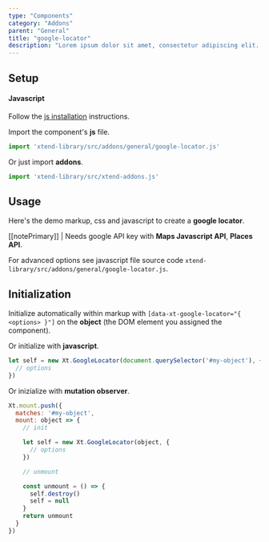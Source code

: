 ```yaml
---
type: "Components"
category: "Addons"
parent: "General"
title: "google-locator"
description: "Lorem ipsum dolor sit amet, consectetur adipiscing elit. Nunc tempus laoreet leo sit amet iaculis."
---
```


## Setup

#### Javascript

Follow the [js installation](/introduction/getting-started/setup#js-installation) instructions.

Import the component's **js** file.

```jsx
import 'xtend-library/src/addons/general/google-locator.js'
```

Or just import **addons**.

```jsx
import 'xtend-library/src/xtend-addons.js'
```

## Usage

Here's the demo markup, css and javascript to create a **google locator**.

<demo>
  <div class="gatsby_demo_item toggle" data-iframe="iframe/components/addons/general/google-locator">
  </div>
</demo>

[[notePrimary]]
| Needs google API key with **Maps Javascript API**, **Places API**.

For advanced options see javascript file source code `xtend-library/src/addons/general/google-locator.js`.

## Initialization

Initialize automatically within markup with `[data-xt-google-locator="{ <options> }"]` on the **object** (the DOM element you assigned the component).

Or initialize with **javascript**.

```js
let self = new Xt.GoogleLocator(document.querySelector('#my-object'), {
  // options
})
```

Or inizialize with **mutation observer**.

```js
Xt.mount.push({
  matches: '#my-object',
  mount: object => {
    // init

    let self = new Xt.GoogleLocator(object, {
      // options
    })

    // unmount

    const unmount = () => {
      self.destroy()
      self = null
    }
    return unmount
  }
})
```
